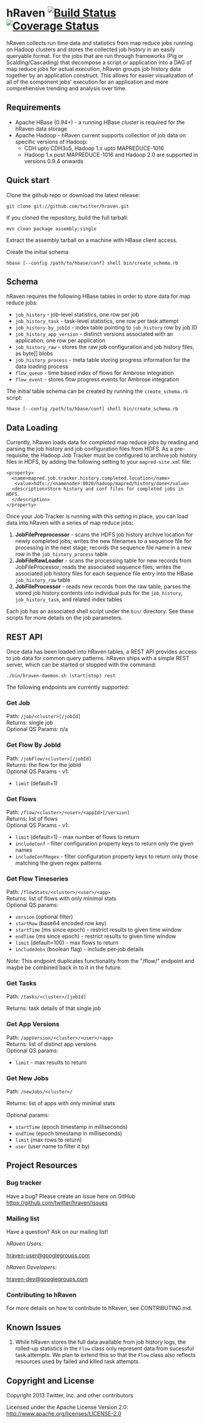 hRaven [![Build Status](https://travis-ci.org/twitter/hraven.png)](https://travis-ci.org/twitter/hraven) [![Coverage Status](https://coveralls.io/repos/twitter/hraven/badge.png?branch=master)](https://coveralls.io/r/twitter/hraven?branch=master)
==========

hRaven collects run time data and statistics from map reduce jobs running on
Hadoop clusters and stores the collected job history in an easily queryable
format. For the jobs that are run through frameworks (Pig or
Scalding/Cascading) that decompose a script or application into a DAG of map
reduce jobs for actual execution, hRaven groups job history data together by
an application construct.  This allows for easier visualization of all of the
component jobs' execution for an application and more comprehensive trending
and analysis over time.

Requirements
--------------------

* Apache HBase (0.94+) - a running HBase cluster is required for the hRaven
  data storage
* Apache Hadoop - hRaven current supports collection of job data on specific
  versions of Hadoop:
  * CDH upto CDH3u5, Hadoop 1.x upto MAPREDUCE-1016
  * Hadoop 1.x post MAPREDUCE-1016 and Hadoop 2.0 are supported in versions 0.9.4 onwards

Quick start
--------------------

Clone the github repo or download the latest release:

    git clone git://github.com/twitter/hraven.git

If you cloned the repository, build the full tarball:

    mvn clean package assembly:single

Extract the assembly tarball on a machine with HBase client access.

Create the initial schema

    hbase [--config /path/to/hbase/conf] shell bin/create_schema.rb


Schema
--------------------

hRaven requires the following HBase tables in order to store data for map
reduce jobs:

* `job_history` - job-level statistics, one row per job
* `job_history_task` - task-level statistics, one row per task attempt
* `job_history-by_jobId` - index table pointing to `job_history` row by job ID
* `job_history_app_version` - distinct versions associated with an
  application, one row per application
* `job_history_raw` - stores the raw job configuration and job history files,
  as byte[] blobs
* `job_history_process` - meta table storing progress information for the data
  loading process
* `flow_queue` - time based index of flows for Ambrose integration
* `flow_event` - stores flow progress events for Ambrose integration

The initial table schema can be created by running the `create_schema.rb`
script:

    hbase [--config /path/to/hbase/conf] shell bin/create_schema.rb


Data Loading
--------------------

Currently, hRaven loads data for _completed_ map reduce jobs by reading and parsing the job history and job configuration files from HDFS.  As a pre-requisite, the Hadoop Job Tracker must be configured to archive job history files in HDFS, by adding the following setting to your `mapred-site.xml` file:

    <property>
      <name>mapred.job.tracker.history.completed.location</name>
       <value>hdfs://<namenode>:8020/hadoop/mapred/history/done</value>
      <description>Store history and conf files for completed jobs in HDFS.
      </description>
    </property>

Once your Job Tracker is running with this setting in place, you can load data into hRaven with a series of map reduce jobs:

1. **JobFilePreprocessor** - scans the HDFS job history archive location for newly completed jobs; writes the new filenames to a sequence file for processing in the next stage; records the sequence file name in a new row in the `job_history_process` table
2. **JobFileRawLoader** - scans the processing table for new records from JobFileProcessor; reads the associated sequence files; writes the associated job history files for each sequence file entry into the HBase `job_history_raw` table
3. **JobFileProcessor** - reads new records from the raw table; parses the stored job history contents into individual puts for the `job_history`, `job_history_task`, and related index tables

Each job has an associated shell script under the `bin/` directory.  See these scripts for more details on the job parameters.

REST API
--------------------

Once data has been loaded into hRaven tables, a REST API provides access to job data for common query patterns.  hRaven ships with a simple REST server, which can be started or stopped with the command:

    ./bin/hraven-daemon.sh (start|stop) rest

The following endpoints are currently supported:

### Get Job

Path: `/job/<cluster>[/jobId]`  
Returns: single job  
Optional QS Params: n/a

### Get Flow By JobId

Path: `/jobFlow/<cluster>[/jobId]`  
Returns: the flow for the jobId  
Optional QS Params - v1:  

* `limit` (default=1)

### Get Flows

Path: `/flow/<cluster>/<user>/<appId>[/version]`  
Returns: list of flows  
Optional QS Params - v1:

* `limit` (default=1) - max number of flows to return
* `includeConf` - filter configuration property keys to return only the given
  names
* `includeConfRegex` - filter configuration property keys to return only those
  matching the given regex patterns

### Get Flow Timeseries

Path: `/flowStats/<cluster>/<user>/<app>`  
Returns: list of flows with only minimal stats  
Optional QS params:

* `version` (optional filter)
* `startRow` (base64 encoded row key)
* `startTime` (ms since epoch) - restrict results to given time window
* `endTime` (ms since epoch) - restrict results to given time window
* `limit` (default=100) - max flows to return
* `includeJobs` (boolean flag) - include per-job details

*Note:* This endpoint duplicates functionality from the "/flow/" endpoint and
 maybe be combined back in to it in the future.

### Get Tasks

Path: `/tasks/<cluster>/[jobId]`

Returns: task details of that single job

### Get App Versions

Path: `/appVersion/<cluster>/<user>/<app>`  
Returns: list of distinct app versions  
Optional QS params:

* `limit` - max results to return

### Get New Jobs

Path: `/newJobs/<cluster>/`

Returns: list of apps with only minimal stats

Optional params:
 * `startTime` (epoch timestamp in milliseconds)
 * `endTime` (epoch timestamp in milliseconds)
 * `limit` (max rows to return)
 * `user` (user name to filter it by)

Project Resources
--------------------

### Bug tracker
Have a bug? Please create an issue here on GitHub
https://github.com/twitter/hraven/issues

### Mailing list
Have a question? Ask on our mailing list!

*hRaven Users:*

[hraven-user@googlegroups.com](http://groups.google.com/group/hraven-user)

*hRaven Developers:*

[hraven-dev@googlegroups.com](http://groups.google.com/group/hraven-dev)

### Contributing to hRaven
For more details on how to contribute to hRaven, see CONTRIBUTING.md.


Known Issues
--------------------

1. While hRaven stores the full data available from job history logs, the rolled-up statistics in the `Flow` class only represent data from sucessful task attempts.  We plan to extend this so that the `Flow` class also reflects resources used by failed and killed task attempts.

Copyright and License
---------------------
Copyright 2013 Twitter, Inc. and other contributors

Licensed under the Apache License Version 2.0: http://www.apache.org/licenses/LICENSE-2.0
